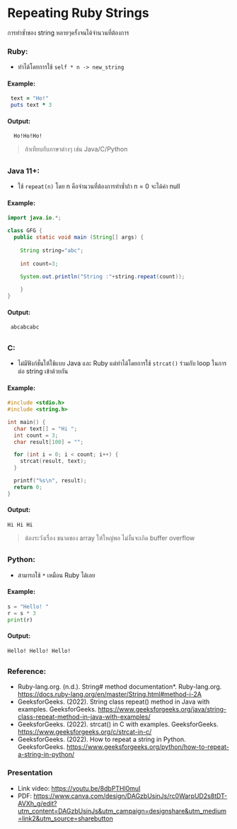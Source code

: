 # Repeating Ruby Strings

การทำซ้ำของ string หลายๆครั้งจนได้จำนวนที่ต้องการ
### Ruby: 
- ทำได้โดยการใช้ `self * n -> new_string `
  
#### Example:
```ruby
 text = "Ho!"
 puts text * 3
```
#### Output:
```text
  Ho!Ho!Ho!
  ```
> ถ้าเทียบกับภาษาต่างๆ เช่น Java/C/Python
##
  
 ### Java 11+: 
 - ใช้ `repeat(n)` โดย n คือจำนวนที่ต้องการทำซ้ำถ้า n = 0 จะได้ค่า null
  
#### Example:  
  ```java
import java.io.*;

class GFG {
    public static void main (String[] args) {
      
      String string="abc";
      
      int count=3;
      
      System.out.println("String :"+string.repeat(count));

      }
}
  ```
 #### Output: 
 ```text
  abcabcabc
  ```
      
  ##
  ### C: 
  - ไม่มีฟังก์ชั่นให้ใช้แบบ Java และ Ruby แต่ทำได้โดยการใช้ `strcat()` ร่วมกับ loop ในการต่อ string เข้าด้วยกัน 
#### Example:
  ```c 
  #include <stdio.h>
  #include <string.h>

  int main() {
    char text[] = "Hi ";
    int count = 3;
    char result[100] = "";

    for (int i = 0; i < count; i++) {
      strcat(result, text);
    }

    printf("%s\n", result);
    return 0;
  }
  ```
  #### Output: 
  ```text
  Hi Hi Hi
  ```
> ต้องระวังเรื่อง ขนาดของ array ให้ใหญ่พอ ไม่งั้นจะเกิด buffer overflow
##
  ### Python:
  - สามารถใช้ `*` เหมือน Ruby ได้เลย
#### Example:
  ```python
  s = "Hello! "
  r = s * 3  
  print(r)
  ```
#### Output: 
  ```text
  Hello! Hello! Hello! 
  ```
##

### Reference:
  - Ruby-lang.org. (n.d.). String# method documentation*. Ruby-lang.org. https://docs.ruby-lang.org/en/master/String.html#method-i-2A
  - GeeksforGeeks. (2022). String class repeat() method in Java with examples. GeeksforGeeks. https://www.geeksforgeeks.org/java/string-class-repeat-method-in-java-with-examples/
  - GeeksforGeeks. (2022). strcat() in C with examples. GeeksforGeeks. https://www.geeksforgeeks.org/c/strcat-in-c/
  - GeeksforGeeks. (2022). How to repeat a string in Python. GeeksforGeeks. https://www.geeksforgeeks.org/python/how-to-repeat-a-string-in-python/

### Presentation
- Link video: https://youtu.be/8dbPTHl0muI
- PDF: https://www.canva.com/design/DAGzbUsinJs/rc0WarpUD2s8tDT-AVXh_g/edit?utm_content=DAGzbUsinJs&utm_campaign=designshare&utm_medium=link2&utm_source=sharebutton
